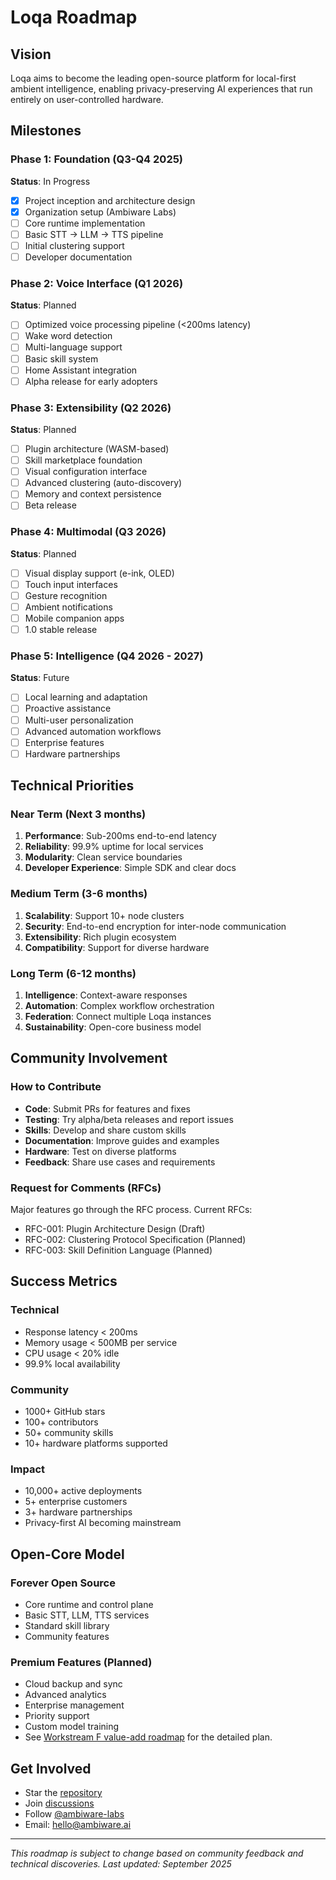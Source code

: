 # Loqa Roadmap

## Vision

Loqa aims to become the leading open-source platform for local-first ambient intelligence, enabling privacy-preserving AI experiences that run entirely on user-controlled hardware.

## Milestones

### Phase 1: Foundation (Q3-Q4 2025)
**Status**: In Progress

- [x] Project inception and architecture design
- [x] Organization setup (Ambiware Labs)
- [ ] Core runtime implementation
- [ ] Basic STT → LLM → TTS pipeline
- [ ] Initial clustering support
- [ ] Developer documentation

### Phase 2: Voice Interface (Q1 2026)
**Status**: Planned

- [ ] Optimized voice processing pipeline (<200ms latency)
- [ ] Wake word detection
- [ ] Multi-language support
- [ ] Basic skill system
- [ ] Home Assistant integration
- [ ] Alpha release for early adopters

### Phase 3: Extensibility (Q2 2026)
**Status**: Planned

- [ ] Plugin architecture (WASM-based)
- [ ] Skill marketplace foundation
- [ ] Visual configuration interface
- [ ] Advanced clustering (auto-discovery)
- [ ] Memory and context persistence
- [ ] Beta release

### Phase 4: Multimodal (Q3 2026)
**Status**: Planned

- [ ] Visual display support (e-ink, OLED)
- [ ] Touch input interfaces
- [ ] Gesture recognition
- [ ] Ambient notifications
- [ ] Mobile companion apps
- [ ] 1.0 stable release

### Phase 5: Intelligence (Q4 2026 - 2027)
**Status**: Future

- [ ] Local learning and adaptation
- [ ] Proactive assistance
- [ ] Multi-user personalization
- [ ] Advanced automation workflows
- [ ] Enterprise features
- [ ] Hardware partnerships

## Technical Priorities

### Near Term (Next 3 months)
1. **Performance**: Sub-200ms end-to-end latency
2. **Reliability**: 99.9% uptime for local services
3. **Modularity**: Clean service boundaries
4. **Developer Experience**: Simple SDK and clear docs

### Medium Term (3-6 months)
1. **Scalability**: Support 10+ node clusters
2. **Security**: End-to-end encryption for inter-node communication
3. **Extensibility**: Rich plugin ecosystem
4. **Compatibility**: Support for diverse hardware

### Long Term (6-12 months)
1. **Intelligence**: Context-aware responses
2. **Automation**: Complex workflow orchestration
3. **Federation**: Connect multiple Loqa instances
4. **Sustainability**: Open-core business model

## Community Involvement

### How to Contribute

- **Code**: Submit PRs for features and fixes
- **Testing**: Try alpha/beta releases and report issues
- **Skills**: Develop and share custom skills
- **Documentation**: Improve guides and examples
- **Hardware**: Test on diverse platforms
- **Feedback**: Share use cases and requirements

### Request for Comments (RFCs)

Major features go through the RFC process. Current RFCs:

- RFC-001: Plugin Architecture Design (Draft)
- RFC-002: Clustering Protocol Specification (Planned)
- RFC-003: Skill Definition Language (Planned)

## Success Metrics

### Technical
- Response latency < 200ms
- Memory usage < 500MB per service
- CPU usage < 20% idle
- 99.9% local availability

### Community
- 1000+ GitHub stars
- 100+ contributors
- 50+ community skills
- 10+ hardware platforms supported

### Impact
- 10,000+ active deployments
- 5+ enterprise customers
- 3+ hardware partnerships
- Privacy-first AI becoming mainstream

## Open-Core Model

### Forever Open Source
- Core runtime and control plane
- Basic STT, LLM, TTS services
- Standard skill library
- Community features

### Premium Features (Planned)
- Cloud backup and sync
- Advanced analytics
- Enterprise management
- Priority support
- Custom model training
- See [Workstream F value-add roadmap](workstream-f/value_add_roadmap.md) for the detailed plan.

## Get Involved

- Star the [repository](https://github.com/ambiware-labs/loqa-core)
- Join [discussions](https://github.com/ambiware-labs/loqa-meta/discussions)
- Follow [@ambiware-labs](https://github.com/ambiware-labs)
- Email: hello@ambiware.ai

---

*This roadmap is subject to change based on community feedback and technical discoveries. Last updated: September 2025*
